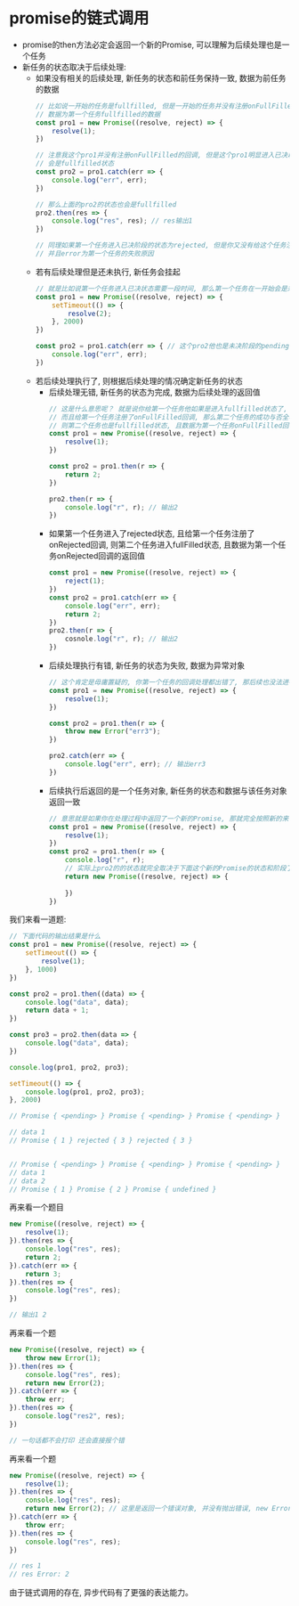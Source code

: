 # promise的链式调用

- promise的then方法必定会返回一个新的Promise, 可以理解为后续处理也是一个任务
- 新任务的状态取决于后续处理:
    - 如果没有相关的后续处理, 新任务的状态和前任务保持一致, 数据为前任务的数据
        ```js
        // 比如说一开始的任务是fullfilled, 但是一开始的任务并没有注册onFullFilled的回调, 这个时候then返回的Promise状态也是fullfilled
        // 数据为第一个任务fullfilled的数据
        const pro1 = new Promise((resolve, reject) => {
            resolve(1);  
        })

        // 注意我这个pro1并没有注册onFullFilled的回调, 但是这个pro1明显进入已决以后
        // 会是fullfilled状态
        const pro2 = pro1.catch(err => {
            console.log("err", err);
        })

        // 那么上面的pro2的状态也会是fullfilled
        pro2.then(res => {
            console.log("res", res); // res输出1
        })

        // 同理如果第一个任务进入已决阶段的状态为rejected, 但是你又没有给这个任务注册onRejected回调, 那么第二个任务会直接进入rejected状态
        // 并且error为第一个任务的失败原因
        ```
    - 若有后续处理但是还未执行, 新任务会挂起
        ```js
        // 就是比如说第一个任务进入已决状态需要一段时间, 那么第一个任务在一开始会是未决阶段的挂起状态, 则第二个任务也是未决阶段的挂起状态
        const pro1 = new Promise((resolve, reject) => {
            setTimeout(() => {
                resolve(2);
            }, 2000)
        })

        const pro2 = pro1.catch(err => { // 这个pro2他也是未决阶段的pending状态
            console.log("err", err);
        })
        
        ```
    - 若后续处理执行了, 则根据后续处理的情况确定新任务的状态
        - 后续处理无错, 新任务的状态为完成, 数据为后续处理的返回值
            ```js
            // 这是什么意思呢？ 就是说你给第一个任务他如果是进入fullfilled状态了, 
            // 而且给第一个任务注册了onFullFilled回调, 那么第二个任务的成功与否全看第一个任务onFullFilled回调里有没有出错, 如果没有出错, 
            // 则第二个任务也是fullfilled状态, 且数据为第一个任务onFullFilled回调的返回值
            const pro1 = new Promise((resolve, reject) => {
                resolve(1);
            })

            const pro2 = pro1.then(r => {
                return 2;
            })

            pro2.then(r => {
                console.log("r", r); // 输出2
            })
            ```
        - 如果第一个任务进入了rejected状态, 且给第一个任务注册了onRejected回调, 则第二个任务进入fullFilled状态, 且数据为第一个任务onRejected回调的返回值
            ```js
            const pro1 = new Promise((resolve, reject) => {
                reject(1);
            })
            const pro2 = pro1.catch(err => {
                console.log("err", err);
                return 2;
            })
            pro2.then(r => {
                cosnole.log("r", r); // 输出2
            })
            ```
        - 后续处理执行有错, 新任务的状态为失败, 数据为异常对象
            ```js
            // 这个肯定是毋庸置疑的, 你第一个任务的回调处理都出错了, 那后续也没法进行了
            const pro1 = new Promise((resolve, reject) => {
                resolve(1);
            })

            const pro2 = pro1.then(r => {
                throw new Error("err3");
            })

            pro2.catch(err => {
                console.log("err", err); // 输出err3
            })
            ```
        - 后续执行后返回的是一个任务对象, 新任务的状态和数据与该任务对象返回一致
            ```js
            // 意思就是如果你在处理过程中返回了一个新的Promise, 那就完全按照新的来了
            const pro1 = new Promise((resolve, reject) => {
                resolve(1);
            })
            const pro2 = pro1.then(r => {
                console.log("r", r);
                // 实际上pro2的的状态就完全取决于下面这个新的Promise的状态和阶段了, 但是注意pro2 !== 下面这个Promise实例哦
                return new Promise((resolve, reject) => {
                    
                })
            })
            ```

我们来看一道题:

```js
// 下面代码的输出结果是什么
const pro1 = new Promise((resolve, reject) => {
    setTimeout(() => {
        resolve(1);
    }, 1000)
})

const pro2 = pro1.then((data) => {
    console.log("data", data);
    return data + 1;
})

const pro3 = pro2.then(data => {
    console.log("data", data);
})

console.log(pro1, pro2, pro3);

setTimeout(() => {
    console.log(pro1, pro2, pro3);
}, 2000)

// Promise { <pending> } Promise { <pending> } Promise { <pending> }

// data 1
// Promise { 1 } rejected { 3 } rejected { 3 }


// Promise { <pending> } Promise { <pending> } Promise { <pending> }
// data 1
// data 2
// Promise { 1 } Promise { 2 } Promise { undefined }
```

再来看一个题目

```js
new Promise((resolve, reject) => {
    resolve(1);
}).then(res => {
    console.log("res", res);
    return 2;
}).catch(err => {
    return 3;
}).then(res => {
    console.log("res", res);
})

// 输出1 2 
```

再来看一个题

```js
new Promise((resolve, reject) => {
    throw new Error(1);
}).then(res => {
    console.log("res", res);
    return new Error(2);
}).catch(err => {
    throw err;
}).then(res => {
    console.log("res2", res);
})

// 一句话都不会打印 还会直接报个错
```

再来看一个题

```js
new Promise((resolve, reject) => {
    resolve(1);
}).then(res => {
    console.log("res", res);
    return new Error(2); // 这里是返回一个错误对象, 并没有抛出错误, new Error就是得到一个正常的对象
}).catch(err => {
    throw err;    
}).then(res => {
    console.log("res", res);
})

// res 1
// res Error: 2
```

由于链式调用的存在, 异步代码有了更强的表达能力。